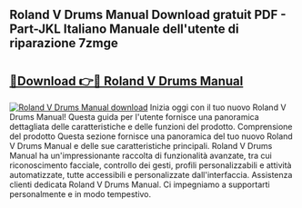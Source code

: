 ## Roland V Drums Manual Download gratuit PDF - Part-JKL Italiano Manuale dell'utente di riparazione 7zmge

# <h2><a href="http://dfet0zx.blite.top/?on=Roland+V+Drums+Manual">🔗Download 👉🔴 Roland V Drums Manual</a></h2>

[![Roland V Drums Manual download](https://i.imgur.com/lujVjoI.png)](http://dfet0zx.blite.top/?on=Roland+V+Drums+Manual)
Inizia oggi con il tuo nuovo Roland V Drums Manual! Questa guida per l'utente fornisce una panoramica dettagliata delle caratteristiche e delle funzioni del prodotto. Comprensione del prodotto Questa sezione fornisce una panoramica del tuo nuovo Roland V Drums Manual e delle sue caratteristiche principali. Roland V Drums Manual ha un'impressionante raccolta di funzionalità avanzate, tra cui riconoscimento facciale, controllo dei gesti, profili personalizzabili e attività automatizzate, tutte accessibili e personalizzate dall'interfaccia. Assistenza clienti dedicata Roland V Drums Manual. Ci impegniamo a supportarti personalmente e in modo tempestivo.
